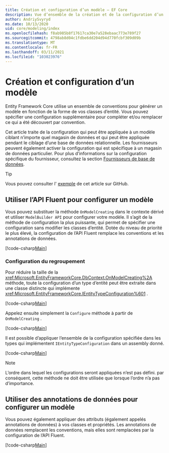 ```yaml
---
title: Création et configuration d’un modèle – EF Core
description: Vue d’ensemble de la création et de la configuration d’un modèle avec Entity Framework Core.
author: AndriySvyryd
ms.date: 10/13/2020
uid: core/modeling/index
ms.openlocfilehash: f8ab985b8f17617ca30e7a528ebaac773e789f27
ms.sourcegitcommit: 4798ab8d04c1fdbe6dd204d94d770fcbf309d09b
ms.translationtype: MT
ms.contentlocale: fr-FR
ms.lasthandoff: 03/11/2021
ms.locfileid: "103023976"
---
```

# <a name="creating-and-configuring-a-model"></a>Création et configuration d’un modèle

Entity Framework Core utilise un ensemble de conventions pour générer un modèle en fonction de la forme de vos classes d’entité. Vous pouvez spécifier une configuration supplémentaire pour compléter et/ou remplacer ce qui a été découvert par convention.

Cet article traite de la configuration qui peut être appliquée à un modèle ciblant n’importe quel magasin de données et qui peut être appliquée pendant le ciblage d’une base de données relationnelle. Les fournisseurs peuvent également activer la configuration qui est spécifique à un magasin de données particulier. Pour plus d’informations sur la configuration spécifique du fournisseur, consultez la section [Fournisseurs de base de données](xref:core/providers/index).

> [!TIP]
> Vous pouvez consulter l' [exemple](https://github.com/dotnet/EntityFramework.Docs/tree/main/samples) de cet article sur GitHub.

## <a name="use-fluent-api-to-configure-a-model"></a>Utiliser l’API Fluent pour configurer un modèle

Vous pouvez substituer la méthode `OnModelCreating` dans le contexte dérivé et utiliser `ModelBuilder API` pour configurer votre modèle. Il s’agit de la méthode de configuration la plus puissante, qui permet de spécifier une configuration sans modifier les classes d’entité. Dotée du niveau de priorité le plus élevé, la configuration de l’API Fluent remplace les conventions et les annotations de données.

[!code-csharp[Main](../../../samples/core/Modeling/FluentAPI/Required.cs?highlight=12-14)]

### <a name="grouping-configuration"></a>Configuration du regroupement

Pour réduire la taille de la <xref:Microsoft.EntityFrameworkCore.DbContext.OnModelCreating%2A> méthode, toute la configuration d’un type d’entité peut être extraite dans une classe distincte qui implémente <xref:Microsoft.EntityFrameworkCore.IEntityTypeConfiguration%601> .

[!code-csharp[Main](../../../samples/core/Modeling/FluentAPI/EntityTypeConfiguration.cs?Name=IEntityTypeConfiguration)]

Appelez ensuite simplement la `Configure` méthode à partir de `OnModelCreating` .

[!code-csharp[Main](../../../samples/core/Modeling/FluentAPI/EntityTypeConfiguration.cs?Name=ApplyIEntityTypeConfiguration)]

Il est possible d’appliquer l’ensemble de la configuration spécifiée dans les types qui implémentent `IEntityTypeConfiguration` dans un assembly donné.

[!code-csharp[Main](../../../samples/core/Modeling/FluentAPI/EntityTypeConfiguration.cs?Name=ApplyConfigurationsFromAssembly)]

> [!NOTE]
> L’ordre dans lequel les configurations seront appliquées n’est pas défini. par conséquent, cette méthode ne doit être utilisée que lorsque l’ordre n’a pas d’importance.

## <a name="use-data-annotations-to-configure-a-model"></a>Utiliser des annotations de données pour configurer un modèle

Vous pouvez également appliquer des attributs (également appelés annotations de données) à vos classes et propriétés. Les annotations de données remplacent les conventions, mais elles sont remplacées par la configuration de l’API Fluent.

[!code-csharp[Main](../../../samples/core/Modeling/DataAnnotations/Required.cs?highlight=15)]
